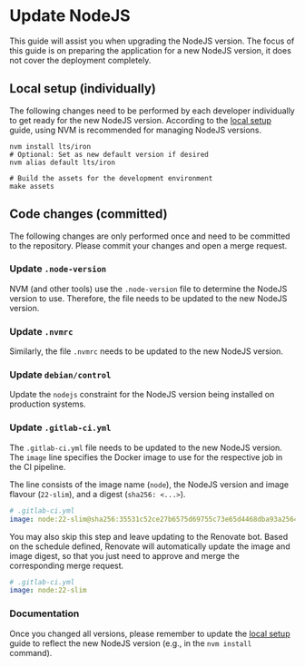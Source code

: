 # Update NodeJS

This guide will assist you when upgrading the NodeJS version. The focus of this guide is on preparing the application for a new NodeJS
version, it does not cover the deployment completely.

## Local setup (individually)

The following changes need to be performed by each developer individually to get ready for the new NodeJS version.
According to the [local setup](./index.md) guide, using NVM is recommended for managing NodeJS versions.

```shell
nvm install lts/iron
# Optional: Set as new default version if desired
nvm alias default lts/iron

# Build the assets for the development environment
make assets
```

## Code changes (committed)

The following changes are only performed once and need to be committed to the repository.
Please commit your changes and open a merge request.

### Update `.node-version`

NVM (and other tools) use the `.node-version` file to determine the NodeJS version to use. Therefore, the file needs to be
updated to the new NodeJS version.

### Update `.nvmrc`

Similarly, the file `.nvmrc` needs to be updated to the new NodeJS version.

### Update `debian/control`

Update the `nodejs` constraint for the NodeJS version being installed on production systems.

### Update `.gitlab-ci.yml`

The `.gitlab-ci.yml` file needs to be updated to the new NodeJS version. The `image` line specifies the Docker image to
use for the respective job in the CI pipeline.

The line consists of the image name (`node`), the NodeJS version and image flavour (`22-slim`), and a digest  (`sha256: <...>`).

```yaml
# .gitlab-ci.yml
image: node:22-slim@sha256:35531c52ce27b6575d69755c73e65d4468dba93a25644eed56dc12879cae9213
```

You may also skip this step and leave updating to the Renovate bot. Based on the schedule defined, Renovate will automatically update the image and image digest, so that you just need to approve and merge the corresponding merge request.

```yaml
# .gitlab-ci.yml
image: node:22-slim
```

### Documentation

Once you changed all versions, please remember to update the
[local setup](./index.md) guide to reflect the new NodeJS version (e.g., in the `nvm install` command).
